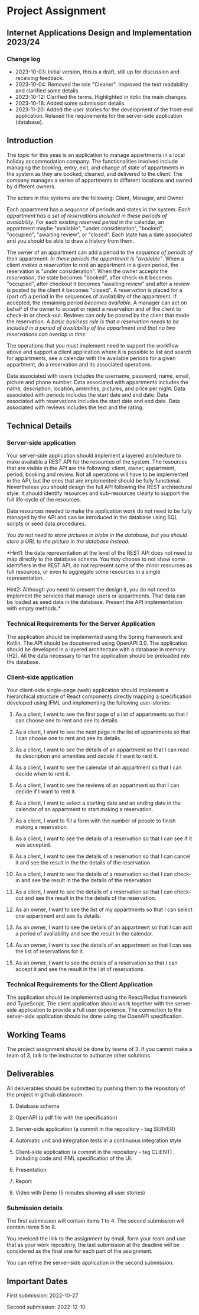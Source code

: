 # Project Assignment
## Internet Applications Design and Implementation 2023/24

### Change log

- 2023-10-03: Initial version, this is a draft, still up for discussion and receiving feedback.
- 2023-10-04: Removed the role "Cleaner". Improved the text readability and clarified some details. 
- 2023-10-12: Clarified the terms. Highlighted in *italic* the main changes.
- 2023-10-18: Added some submission details. 
- 2023-11-20: Added the user stories for the development of the front-end application. Relaxed the requirements for the server-side application (database).

## Introduction

The topic for this yeas is an application to manage appartments in a local holiday accommodation company. The functionalities involved include managing the *booking*, entry, exit, and change of state of appartments in the system as they are booked, cleaned, and delivered to the client. The company manages a series of appartments in different locations and owned by different owners.

The actors in this systems are the following: Client, Manager, and Owner.

Each appartment has a *sequence* of periods and states in the system. *Each appartment has a set of reservations included in these periods of availability*. For each existing *reserved period* in *the* calendar, an appartment maybe "available", "under consideration", "booked", "occupied", "awaiting review", or "closed". Each state has a date associated and you should be able to draw a history from them.

The owner of an appartment can add a period to the *sequence of periods of* their appartment. *In these periods the appartment is "available"*. When a client *makes a reservation* to rent an appartment in a given period, the reservation is "under consideration". When the owner accepts the *reservation*, the state becomes "booked", after check-in it becomes "occupied", after checkout it becomes "awaiting review" and after a review is posted by the client it becomes "closed". A *reservation* is placed for a (part of) a period in the sequences of availability of the appartment. If accepted, the remaining period *becomes available*. A manager can act on behalf of the owner to accept or reject a reservation and of the client to check-in or check-out. Reviews can only be posted by the client that made the reservation. *A basic business rule is that a reservation needs to be included in a period of availability of the appartment and that no two reservations can overlap in time.*

The operations that you must implement need to support the workflow above and support a client application where it is possible to list and search for appartments, see a calendar with the available periods for a given appartment, do a reservation and its associated operations. 

Data associated with users includes the username, password, name, email, picture and phone number. Data associated with appartments includes the name, description, location, amenities, pictures, and price per night. Data associated with periods includes the start date and end date. Data associated with reservations includes the start date and end date. Data associated with reviews includes the text and the rating. 

## Technical Details

### Server-side application 

Your server-side application should implement a layered architecture to make available a REST API for the resources of the system. The resources that are visible in the API are the following: client, owner, appartment, period, booking and review. Not all operations will have to be implemented in the API, but the ones that are implemented should be fully functional. Nevertheless you should design the full API following the REST architectural style. It should identify resources and sub-resources clearly to support the full life-cycle of the resources. 

Data resources needed to make the application work do not need to be fully managed by the API and can be introduced in the database using SQL scripts or seed data procedures.

*You do not need to store pictures in blobs in the database, but you should store a URL to the picture in the database instead.*

*Hint1: the data representation at the level of the REST API does not need to map directly to the database schema. You may choose to not show some identifiers in the REST API, do not represent some of the minor resources as full resources, or even to aggregate some resources in a single representation.

Hint2: Although you need to present the design it, you do not need to implement the services that manage users or appartments. That data can be loaded as seed data in the database. Present the API implementation with empty methods.*
 
### Technical Requirements for the Server Application

The application should be implemented using the Spring framework and Kotlin. The API should be documented using OpenAPI 3.0. The application should be developed in a layered architecture with a  database in memory (H2). All the data necessary to run the application should be preloaded into the database.

### Client-side application 

Your client-side single-page (web) application should implement a hierarchical structure of React components directly mapping a specification developed using IFML and implementing the following user-stories:

1. As a client, I want to see the first page of a list of appartments so that I can choose one to rent and see its details.

2. As a client, I want to see the next page in the list of appartments so that I can choose one to rent and see its details.

3. As a client, I want to see the details of an appartment so that I can read its description and amenities and decide if I want to rent it.

4. As a client, I want to see the calendar of an appartment so that I can decide when to rent it.

5. As a client, I want to see the reviews of an appartment so that I can decide if I want to rent it.

6. As a client, I want to select a starting date and an ending date in the calendar of an appartment to start making a reservation.

7. As a client, I want to fill a form with the number of people to finish making a reservation.

8. As a client, I want to see the details of a reservation so that I can see if it was accepted.

9. As a client, I want to see the details of a reservation so that I can cancel it and see the result in the the details of the reservation.

10. As a client, I want to see the details of a reservation so that I can check-in and see the result in the the details of the reservation.

11. As a client, I want to see the details of a reservation so that I can check-out and see the result in the the details of the reservation.

12. As an owner, I want to see the list of my appartments so that I can select one appartment and see its details. 

13. As an owner, I want to see the details of an appartment so that I can add a period of availability and see the result in the calendar.

14. As an owner, I want to see the details of an appartment so that I can see the list of reservations for it.

15. As an owner, I want to see the details of a reservation so that I can accept it and see the result in the list of reservations.

### Technical Requirements for the Client Application

The application should be implemented using the React/Redux framework and TypeScript. The client application should work together with the server-side application to provide a full user experience. The connection to the server-side application should be done using the OpenAPI specification. 

## Working Teams 

The project assignment should be done by teams of 3. If you cannot make a team of 3, talk to the instructor to authorize other solutions. 

## Deliverables

All deliverables should be submitted by pushing them to the repository of the project in github classroom.

1. Database schema

2. OpenAPI (a pdf file with the specification)

3. Server-side application (a commit in the repository - tag SERVER)

4. Automatic unit and integration tests in a continuous integration style

5. Client-side application (a commit in the repository - tag CLIENT) . including code and IFML specification of the UI.

6. Presentation

7. Report

8. Video with Demo (5 minutes showing all user stories)


### Submission details

The first submission will contain items 1 to 4. The second submission will contain items 5 to 8.

You reveiced the link to the assignment by email, form your team and use that as your work repository, the last submission at the deadline will be considered as the final one for each part of the assignment.

You can refine the server-side application in the second submission. 
## Important Dates

First submission: 2022-10-27

Second submission: 2022-12-10

